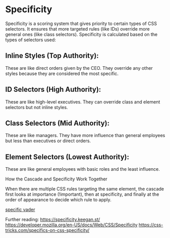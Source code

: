 # Specificity

Specificity is a scoring system that gives priority to certain types of CSS selectors. It ensures that more targeted rules (like IDs) override more general ones (like class selectors). Specificity is calculated based on the types of selectors used:

## Inline Styles (Top Authority): 
These are like direct orders given by the CEO. They override any other styles because they are considered the most specific.
## ID Selectors (High Authority): 
These are like high-level executives. They can override class and element selectors but not inline styles.
## Class Selectors (Mid Authority): 
These are like managers. They have more influence than general employees but less than executives or direct orders.
## Element Selectors (Lowest Authority): 
These are like general employees with basic roles and the least influence.

How the Cascade and Specificity Work Together

When there are multiple CSS rules targeting the same element, the cascade first looks at importance (!important), then at specificity, and finally at the order of appearance to decide which rule to apply.

[specific vader](./specific_vader.html)

Further reading:
https://specificity.keegan.st/
https://developer.mozilla.org/en-US/docs/Web/CSS/Specificity
https://css-tricks.com/specifics-on-css-specificity/